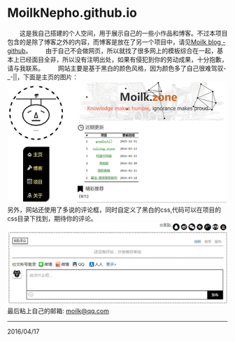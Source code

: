 # MoilkNepho.github.io
　　这是我自己搭建的个人空间，用于展示自己的一些小作品和博客。不过本项目包含的是除了博客之外的内容，而博客是放在了另一个项目中，请见[Moilk blog - github](https://github.com/MoilkNepho/blog/tree/gh-pages)。
　　由于自己不会做网页，所以就找了很多网上的模板综合在一起，基本上已经面目全非，所以没有注明出处，如果有侵犯到你的劳动成果，十分抱歉，请与我联系。
　　网站主要是基于黑白的颜色风格，因为颜色多了自己很难驾驭-_-||，下面是主页的图片：
　　![home](./img/readme/1.png)
　　另外，网站还使用了多说的评论框，同时自定义了黑白的css,代码可以在项目的css目录下找到，期待你的评论。
　　![comment](./img/readme/2.png)
　　最后粘上自己的邮箱: moilk@qq.com
****************************************
2016/04/17